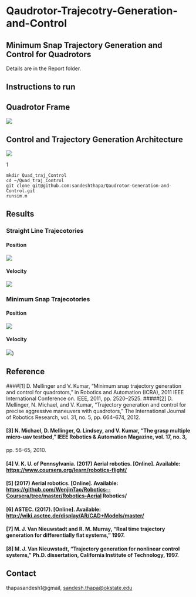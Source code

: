 # Qaudrotor-Trajecotry-Generation-and-Control


## Minimum Snap Trajectory Generation and Control for Quadrotors 
Details are in the Report folder. 

## Instructions to run 

## Quadrotor Frame
![](https://github.com/sandeshthapa/Qaudrotor-Traj-Generation-and-Control/blob/main/Report/images/Quadmodel.png)

## Control and Trajectory Generation Architecture 

![](https://github.com/sandeshthapa/Qaudrotor-Traj-Generation-and-Control/blob/main/Report/images/control.png)

1[](https://github.com/sandeshthapa/Qaudrotor-Traj-Generation-and-Control/blob/main/Report/images/3dTraj.png)

```
mkdir Quad_traj_Control
cd ~/Quad_traj_Control
git clone git@github.com:sandeshthapa/Qaudrotor-Generation-and-Control.git
runsim.m
```

## Results 

### Straight Line Trajecotories 
#### Position 
![](https://github.com/sandeshthapa/Qaudrotor-Traj-Generation-and-Control/blob/main/Report/images/quadpositionB.png)

#### Velocity
![](https://github.com/sandeshthapa/Qaudrotor-Traj-Generation-and-Control/blob/main/Report/images/quadvelocityB.png)


### Minimum Snap Trajecotories 

#### Position 
![](https://github.com/sandeshthapa/Qaudrotor-Traj-Generation-and-Control/blob/main/Report/images/quadposition.png)


#### Velocity
![](https://github.com/sandeshthapa/Qaudrotor-Traj-Generation-and-Control/blob/main/Report/images/quadvelocity.png))


## Reference 
####[1] D. Mellinger and V. Kumar, “Minimum snap trajectory generation and control for quadrotors,” in Robotics and Automation (ICRA), 2011 IEEE International
Conference on. IEEE, 2011, pp. 2520–2525.
#####[2] D. Mellinger, N. Michael, and V. Kumar, “Trajectory generation and control for precise aggressive maneuvers with quadrotors,” The International Journal
of Robotics Research, vol. 31, no. 5, pp. 664–674, 2012.
#### [3] N. Michael, D. Mellinger, Q. Lindsey, and V. Kumar, “The grasp multiple micro-uav testbed,” IEEE Robotics & Automation Magazine, vol. 17, no. 3,
pp. 56–65, 2010.
#### [4] V. K. U. of Pennsylvania. (2017) Aerial robotics. [Online]. Available: https://www.coursera.org/learn/robotics-flight/
#### [5] (2017) Aerial robotics. [Online]. Available: https://github.com/WenjinTao/Robotics--Coursera/tree/master/Robotics-Aerial Robotics/
#### [6] ASTEC. (2017). [Online]. Available: http://wiki.asctec.de/display/AR/CAD+Models/master/
#### [7] M. J. Van Nieuwstadt and R. M. Murray, “Real time trajectory generation for differentially flat systems,” 1997.
#### [8] M. J. Van Nieuwstadt, “Trajectory generation for nonlinear control systems,” Ph.D. dissertation, California Institute of Technology, 1997.

## Contact 
thapasandesh1@gmail, sandesh.thapa@okstate.edu